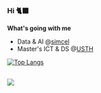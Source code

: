 ### Hi 🐈‍⬛

**What's going with me**
- Data & AI @[simcel](https://www.simcel.io/)
- Master's ICT & DS @[USTH](https://usth.edu.vn/en/)

[![Top Langs](https://github-readme-stats.vercel.app/api/top-langs/?username=truonghm&layout=compact&theme=radical&cache_seconds=86400&hide=html,css,jupyter%20notebook)](https://github.com/truonghm/truonghm)

##

<div>
  <a href="https://www.linkedin.com/in/truonghoangmanh/" target="_blank"><img src="https://img.shields.io/badge/LinkedIn-0077B5?style=for-the-badge&logo=linkedin&logoColor=white" target="_blank"></a>

</div>
